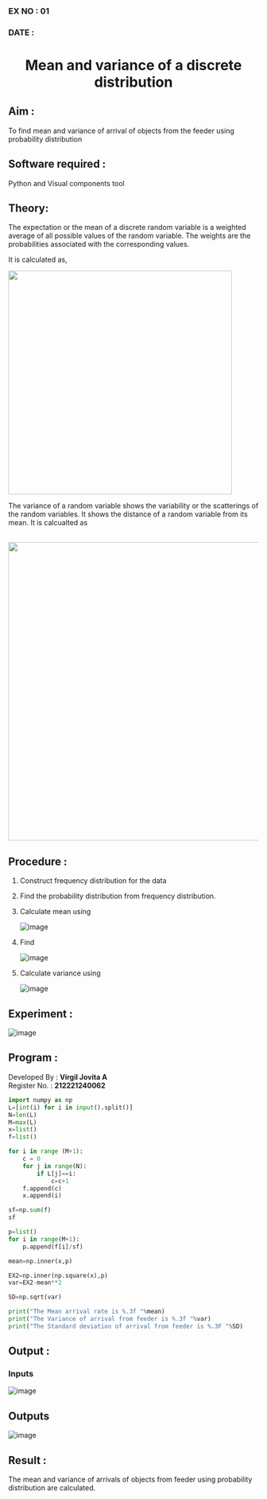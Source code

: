 ### EX NO : 01
### DATE  : 
# <p align="center"> Mean and variance of a discrete  distribution</p>
## Aim : 

To find mean and variance of arrival of objects from the feeder using probability distribution


## Software required :  

Python and Visual components tool

## Theory:

The expectation or the mean of a discrete random variable is a weighted average of all possible
values of the random variable. The weights are the probabilities associated with the corresponding values. 

It is calculated as,

<img width="450" src="https://user-images.githubusercontent.com/103921593/192938463-e34177f4-f188-48a0-bda2-8f6d1d660ed2.png">

The variance of a random variable shows the variability or the scatterings of the random variables.
It shows the distance of a random variable from its mean. It is calcualted as

</br>

<img width="600" src="https://user-images.githubusercontent.com/103921593/192938695-99fedc01-34d5-4d36-84df-5880e766ed0c.png">

## Procedure :

1. Construct frequency distribution for the data

2. Find the  probability distribution from frequency distribution.

3. Calculate mean using 
   
   ![image](https://user-images.githubusercontent.com/103921593/192940431-03b81777-c54d-4286-b4f4-82dfe7666b4c.png)

4. Find  
   
      ![image](https://user-images.githubusercontent.com/103921593/192940255-2d9dd746-6875-4a6d-877b-6da6cdb96ab1.png)

5.  Calculate variance using 
  
      ![image](https://user-images.githubusercontent.com/103921593/192942852-913550a9-fabe-4a55-b956-0487b18bbd97.png)


## Experiment :

![image](https://user-images.githubusercontent.com/103921593/229993174-5b67e57e-3e01-4ac4-9f83-410a932b22bf.png)

## Program :
Developed By : **Virgil Jovita A**
</br>
Register No. : **212221240062**
```py
import numpy as np
L=[int(i) for i in input().split()]
N=len(L)
M=max(L) 
x=list()
f=list()

for i in range (M+1):
    c = 0
    for j in range(N):
        if L[j]==i:
            c=c+1
    f.append(c)
    x.append(i)

sf=np.sum(f)
sf

p=list()
for i in range(M+1):
    p.append(f[i]/sf) 

mean=np.inner(x,p)

EX2=np.inner(np.square(x),p)
var=EX2-mean**2 

SD=np.sqrt(var)

print("The Mean arrival rate is %.3f "%mean)
print("The Variance of arrival from feeder is %.3f "%var) 
print("The Standard deviation of arrival from feeder is %.3F "%SD)
```
## Output : 
### Inputs
![image](https://github.com/ShafeeqAhamedS/PQM_1_Mean-and-Variance/assets/93427237/ad771c55-2184-436f-8dfd-97503ce2a8bc)
## Outputs
![image](https://github.com/ShafeeqAhamedS/PQM_1_Mean-and-Variance/assets/93427237/12543576-f885-46a7-b757-e00f5f7f3e74)
## Result :
The mean and variance of arrivals of objects from feeder using probability distribution are calculated.
